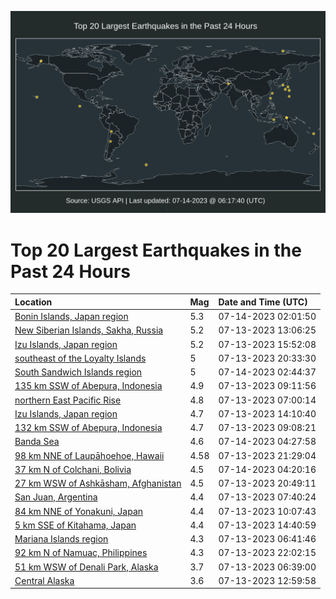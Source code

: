 ![Map](./map.png)

# Top 20 Largest Earthquakes in the Past 24 Hours

| Location | Mag | Date and Time (UTC) |
|:---|:---|:---|
| [Bonin Islands, Japan region](https://earthquake.usgs.gov/earthquakes/eventpage/us7000kflx) | 5.3 | 07-14-2023 02:01:50 |
| [New Siberian Islands, Sakha, Russia](https://earthquake.usgs.gov/earthquakes/eventpage/us7000kffm) | 5.2 | 07-13-2023 13:06:25 |
| [Izu Islands, Japan region](https://earthquake.usgs.gov/earthquakes/eventpage/us7000kfhs) | 5.2 | 07-13-2023 15:52:08 |
| [southeast of the Loyalty Islands](https://earthquake.usgs.gov/earthquakes/eventpage/us7000kfjx) | 5 | 07-13-2023 20:33:30 |
| [South Sandwich Islands region](https://earthquake.usgs.gov/earthquakes/eventpage/us7000kfm6) | 5 | 07-14-2023 02:44:37 |
| [135 km SSW of Abepura, Indonesia](https://earthquake.usgs.gov/earthquakes/eventpage/us7000kfdc) | 4.9 | 07-13-2023 09:11:56 |
| [northern East Pacific Rise](https://earthquake.usgs.gov/earthquakes/eventpage/us7000kfch) | 4.8 | 07-13-2023 07:00:14 |
| [Izu Islands, Japan region](https://earthquake.usgs.gov/earthquakes/eventpage/us7000kfg1) | 4.7 | 07-13-2023 14:10:40 |
| [132 km SSW of Abepura, Indonesia](https://earthquake.usgs.gov/earthquakes/eventpage/us7000kfdb) | 4.7 | 07-13-2023 09:08:21 |
| [Banda Sea](https://earthquake.usgs.gov/earthquakes/eventpage/us7000kfmf) | 4.6 | 07-14-2023 04:27:58 |
| [98 km NNE of Laupāhoehoe, Hawaii](https://earthquake.usgs.gov/earthquakes/eventpage/hv73480807) | 4.58 | 07-13-2023 21:29:04 |
| [37 km N of Colchani, Bolivia](https://earthquake.usgs.gov/earthquakes/eventpage/us7000kfme) | 4.5 | 07-14-2023 04:20:16 |
| [27 km WSW of Ashkāsham, Afghanistan](https://earthquake.usgs.gov/earthquakes/eventpage/us7000kfk0) | 4.5 | 07-13-2023 20:49:11 |
| [San Juan, Argentina](https://earthquake.usgs.gov/earthquakes/eventpage/us7000kfcx) | 4.4 | 07-13-2023 07:40:24 |
| [84 km NNE of Yonakuni, Japan](https://earthquake.usgs.gov/earthquakes/eventpage/us7000kfdj) | 4.4 | 07-13-2023 10:07:43 |
| [5 km SSE of Kitahama, Japan](https://earthquake.usgs.gov/earthquakes/eventpage/us7000kfg6) | 4.4 | 07-13-2023 14:40:59 |
| [Mariana Islands region](https://earthquake.usgs.gov/earthquakes/eventpage/us7000kfcf) | 4.3 | 07-13-2023 06:41:46 |
| [92 km N of Namuac, Philippines](https://earthquake.usgs.gov/earthquakes/eventpage/us7000kfkk) | 4.3 | 07-13-2023 22:02:15 |
| [51 km WSW of Denali Park, Alaska](https://earthquake.usgs.gov/earthquakes/eventpage/ak0238wy2apd) | 3.7 | 07-13-2023 06:39:00 |
| [Central Alaska](https://earthquake.usgs.gov/earthquakes/eventpage/ak0238x1rasm) | 3.6 | 07-13-2023 12:59:58 |
